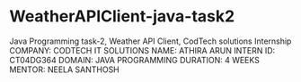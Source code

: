 # WeatherAPIClient-java-task2
Java Programming task-2, Weather API Client, CodTech solutions Internship COMPANY: CODTECH IT SOLUTIONS NAME: ATHIRA ARUN INTERN ID: CT04DG364 DOMAIN: JAVA PROGRAMMING DURATION: 4 WEEKS MENTOR: NEELA SANTHOSH
